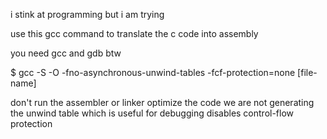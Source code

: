 i stink at programming but i am trying

use this gcc command to translate the c code into assembly

you need gcc and gdb btw

$ gcc -S -O -fno-asynchronous-unwind-tables -fcf-protection=none [file-name]

don't run the assembler or linker
optimize the code
we are not generating the unwind table which is useful for debugging
disables control-flow protection
